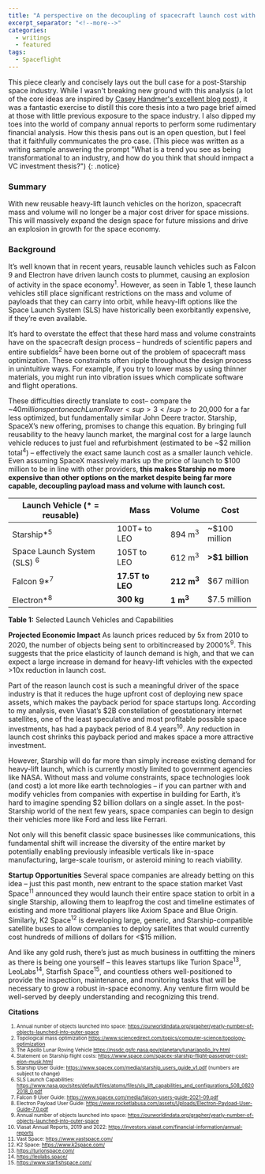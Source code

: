 ```yaml
---
title: "A perspective on the decoupling of spacecraft launch cost with spacecraft mass and volume"
excerpt_separator: "<!--more-->"
categories:
  - writings
  - featured
tags:
  - Spaceflight
---
```


This piece clearly and concisely lays out the bull case for a post-Starship space industry. While I wasn't breaking new ground with this analysis (a lot of the core ideas are inspired by [Casey Handmer's excellent blog post](https://caseyhandmer.wordpress.com/2021/10/28/starship-is-still-not-understood/)), it was a fantastic exercise to distill this core thesis into a two page brief aimed at those with little previous exposure to the space industry. I also dipped my toes into the world of company annual reports to perform some rudimentary financial analysis. How this thesis pans out is an open question, but I feel that it faithfully communicates the pro case. (This piece was written as a writing sample answering the prompt "What is a trend you see as being transformational to an industry, and how do you think that should inmpact a VC investment thesis?")
{: .notice}

### Summary

With new reusable heavy-lift launch vehicles on the horizon, spacecraft mass and volume will no longer be a major cost driver for space missions. This will massively expand the design space for future missions and drive an explosion in growth for the space economy.

### Background
It’s well known that in recent years, reusable launch vehicles such as Falcon 9 and Electron have driven launch costs to plummet, causing an explosion of activity in the space economy<sup>1</sup>. However, as seen in Table 1, these launch vehicles still place significant restrictions on the mass and volume of payloads that they can carry into orbit, while heavy-lift options like the Space Launch System (SLS) have historically been exorbitantly expensive, if they’re even available.


It’s hard to overstate the effect that these hard mass and volume constraints have on the spacecraft design process – hundreds of scientific papers and entire subfields<sup>2</sup> have been borne out of the problem of spacecraft mass optimization. These constraints often ripple throughout the design process in unintuitive ways. For example, if you try to lower mass by using thinner materials, you might run into vibration issues which complicate software and flight operations.


These difficulties directly translate to cost– compare the ~$40 million spent on each Lunar Rover<sup>3</sup> to ~$20,000 for a far less optimized, but fundamentally similar John Deere tractor. Starship, SpaceX’s new offering, promises to change this equation. By bringing full reusability to the heavy launch market, the marginal cost for a large launch vehicle reduces to just fuel and refurbishment (estimated to be ~$2 million total<sup>4</sup>) – effectively the exact same launch cost as a smaller launch vehicle. Even assuming SpaceX massively marks up the price of launch to $100 million to be in line with other providers, **this makes Starship no more expensive than other options on the market despite being far more capable, decoupling payload mass and volume with launch cost.**


| **Launch Vehicle** (* = reusable)         | **Mass**         | **Volume**            | **Cost**        |
|-------------------------------------------|------------------|-----------------------|-----------------|
| Starship*<sup>5</sup>                     | 100T+ to LEO     | 894 m<sup>3</sup>     | ~$100 million   |
| Space Launch System (SLS) <sup> 6  </sup> | 105T to LEO      | 612 m<sup>3</sup>     | **>$1 billion** |
| Falcon 9*<sup>7</sup>                     | **17.5T to LEO** | **212 m<sup>3</sup>** | $67 million     |
| Electron*<sup>8</sup>                     | **300 kg**       | **1 m<sup>3</sup>**   | $7.5 million    |

**Table 1:** Selected Launch Vehicles and Capabilities

**Projected Economic Impact**
As launch prices reduced by 5x from 2010 to 2020, the number of objects being sent to orbitincreased by 2000%<sup>9</sup>. This suggests that the price elasticity of launch demand is high, and that we can expect a large increase in demand for heavy-lift vehicles with the expected >10x reduction in launch cost.


Part of the reason launch cost is such a meaningful driver of the space industry is that it reduces the huge upfront cost of deploying new space assets, which makes the payback period for space startups long. According to my analysis, even Viasat’s $2B constellation of geostationary internet satellites, one of the least speculative and most profitable possible space investments, has had a payback period of 8.4 years<sup>10</sup>. Any reduction in launch cost shrinks this payback
period and makes space a more attractive investment.

However, Starship will do far more than simply increase existing demand for heavy-lift launch, which is currently mostly limited to government agencies like NASA. Without mass and volume constraints, space technologies look (and cost) a lot more like earth technologies – if you can partner with and modify vehicles from companies with expertise in building for Earth, it’s hard to imagine spending $2 billion dollars on a single asset. In the post-Starship world of the next few years, space companies can begin to design their vehicles more like Ford and less like Ferrari.

Not only will this benefit classic space businesses like communications, this fundamental shift will increase the diversity of the entire market by potentially enabling previously infeasible verticals like in-space manufacturing, large-scale tourism, or asteroid mining to reach viability.

**Startup Opportunities**
Several space companies are already betting on this idea – just this past month, new entrant to the space station market Vast Space<sup>11</sup> announced they would launch their entire space station to orbit in a single Starship, allowing them to leapfrog the cost and timeline estimates of existing and more traditional players like Axiom Space and Blue Origin. Similarly, K2 Space<sup>12</sup> is developing large, generic, and Starship-compatible satellite buses to allow companies to deploy satellites that would currently cost hundreds of millions of dollars for <$15 million.

And like any gold rush, there’s just as much business in outfitting the miners as there is being one yourself – this leaves startups like Turion Space<sup>13</sup>, LeoLabs<sup>14</sup>, Starfish Space<sup>15</sup>, and countless others well-positioned to provide the inspection, maintenance, and monitoring tasks that will be necessary to grow a robust in-space economy. Any venture firm would be well-served by deeply understanding and recognizing this trend.

**Citations**
<font size="1">
1. Annual number of objects launched into space: https://ourworldindata.org/grapher/yearly-number-of-objects-launched-into-outer-space 
2. Topological mass optimization https://www.sciencedirect.com/topics/computer-science/topology-optimization
3. The Apollo Lunar Roving Vehicle https://nssdc.gsfc.nasa.gov/planetary/lunar/apollo_lrv.html 
4. Statement on Starship flight costs: https://www.space.com/spacex-starship-flight-passenger-cost-elon-musk.html 
5. Starship User Guide: https://www.spacex.com/media/starship_users_guide_v1.pdf (numbers are subject to change) 
6. SLS Launch Capabilities: https://www.nasa.gov/sites/default/files/atoms/files/sls_lift_capabilities_and_configurations_508_08202018_0.pdf 
7. Falcon 9 User Guide: https://www.spacex.com/media/falcon-users-guide-2021-09.pdf 
8. Electron Payload User Guide: https://www.rocketlabusa.com/assets/Uploads/Electron-Payload-User-Guide-7.0.pdf
9. Annual number of objects launched into space: https://ourworldindata.org/grapher/yearly-number-of-objects-launched-into-outer-space 
10. Viasat Annual Reports, 2019 and 2022: https://investors.viasat.com/financial-information/annual-reports 
11. Vast Space: https://www.vastspace.com/ 
12. K2 Space: https://www.k2space.com/ 
13. https://turionspace.com/ 
14. https://leolabs.space/
15. https://www.starfishspace.com/
</font>